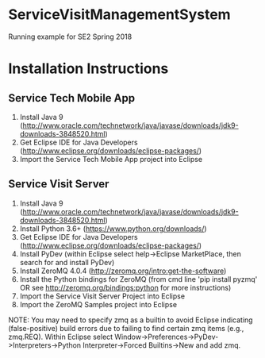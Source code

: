 # ServiceVisitManagementSystem
Running example for SE2 Spring 2018

# Installation Instructions
## Service Tech Mobile App
1. Install Java 9 (http://www.oracle.com/technetwork/java/javase/downloads/jdk9-downloads-3848520.html)
2. Get Eclipse IDE for Java Developers (http://www.eclipse.org/downloads/eclipse-packages/)
3. Import the Service Tech Mobile App project into Eclipse

## Service Visit Server
1. Install Java 9 (http://www.oracle.com/technetwork/java/javase/downloads/jdk9-downloads-3848520.html)
2. Install Python 3.6+ (https://www.python.org/downloads/)
3. Get Eclipse IDE for Java Developers (http://www.eclipse.org/downloads/eclipse-packages/)
4. Install PyDev (within Eclipse select help->Eclipse MarketPlace, then search for and install PyDev)
5. Install ZeroMQ 4.0.4 (http://zeromq.org/intro:get-the-software)
6. Install the Python bindings for ZeroMQ (from cmd line 'pip install pyzmq' OR see http://zeromq.org/bindings:python for more instructions)
7. Import the Service Visit Server Project into Eclipse
8. <optional> Import the ZeroMQ Samples project into Eclipse
  
NOTE: You may need to specify zmq as a builtin to avoid Eclipse indicating (false-positive) build errors due to failing to find certain zmq items (e.g., zmq.REQ). Within Eclipse select Window->Preferences->PyDev->Interpreters->Python Interpreter->Forced Builtins->New and add zmq.
